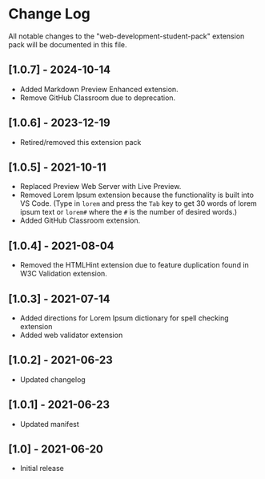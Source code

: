 # Change Log

All notable changes to the "web-development-student-pack" extension pack will be documented in this file.

## [1.0.7] - 2024-10-14
- Added Markdown Preview Enhanced extension.
- Remove GitHub Classroom due to deprecation.

## [1.0.6] - 2023-12-19
- Retired/removed this extension pack

## [1.0.5] - 2021-10-11
- Replaced Preview Web Server with Live Preview.
- Removed Lorem Ipsum extension because the functionality is built into VS Code. (Type in `lorem` and press the `Tab` key to get 30 words of lorem ipsum text or `lorem#` where the `#` is the number of desired words.)
- Added GitHub Classroom extension.

## [1.0.4] - 2021-08-04
- Removed the HTMLHint extension due to feature duplication found in W3C Validation extension.

## [1.0.3] - 2021-07-14
- Added directions for Lorem Ipsum dictionary for spell checking extension
- Added web validator extension

## [1.0.2] - 2021-06-23
- Updated changelog

## [1.0.1] - 2021-06-23
- Updated manifest

## [1.0] - 2021-06-20
- Initial release
